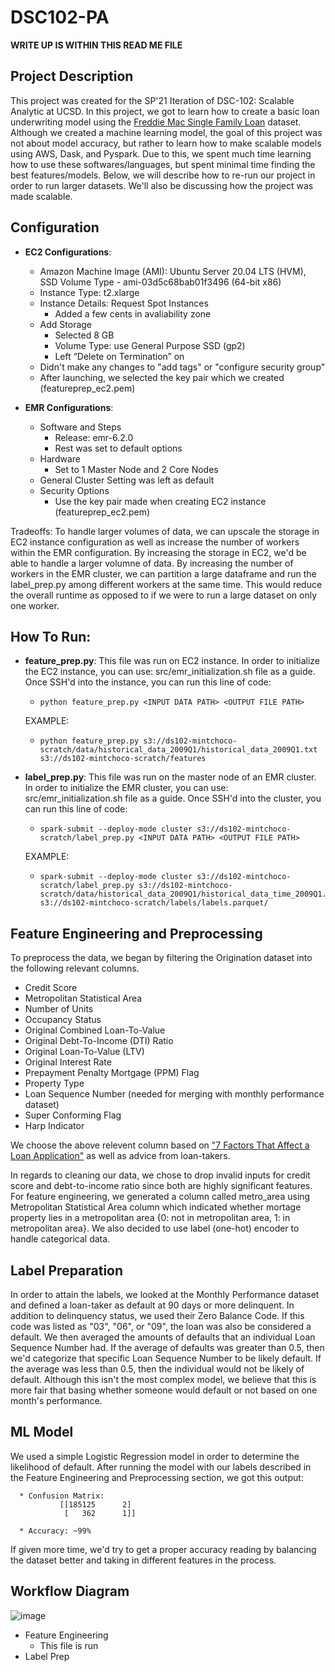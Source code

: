 # DSC102-PA

____WRITE UP IS WITHIN THIS READ ME FILE____

## Project Description
This project was created for the SP'21 Iteration of DSC-102: Scalable Analytic at UCSD. In this project, we got to learn how to create a basic loan underwriting model using the [Freddie Mac Single Family Loan](http://www.freddiemac.com/research/datasets/sf_loanlevel_dataset.page) dataset. Although we created a machine learning model, the goal of this project was not about model accuracy, but rather to learn how to make scalable models using AWS, Dask, and Pyspark. Due to this, we spent much time learning how to use these softwares/languages, but spent minimal time finding the best features/models. Below, we will describe how to re-run our project in order to run larger datasets. We'll also be discussing how the project was made scalable. 

## Configuration

* __EC2 Configurations__:
   * Amazon Machine Image (AMI): Ubuntu Server 20.04 LTS (HVM), SSD Volume Type - ami-03d5c68bab01f3496 (64-bit x86)
   * Instance Type: t2.xlarge
   * Instance Details: Request Spot Instances
      * Added a few cents in avaliability zone
   * Add Storage 
      * Selected 8 GB
      * Volume Type: use General Purpose SSD (gp2) 
      * Left “Delete on Termination” on
   * Didn't make any changes to "add tags" or "configure security group"
   * After launching, we selected the key pair which we created (featureprep_ec2.pem)

* __EMR Configurations__:
   * Software and Steps
      * Release: emr-6.2.0
      * Rest was set to default options 
   * Hardware
      * Set to 1 Master Node and 2 Core Nodes
   * General Cluster Setting was left as default
   * Security Options
      * Use the key pair made when creating EC2 instance (featureprep_ec2.pem)

Tradeoffs: To handle larger volumes of data, we can upscale the storage in EC2 instance configuration as well as increase the number of workers within the EMR configuration. By increasing the storage in EC2, we'd be able to handle a larger volumne of data. By increasing the number of workers in the EMR cluster, we can partition a large dataframe and run the label_prep.py among different workers at the same time. This would reduce the overall runtime as opposed to if we were to run a large dataset on only one worker. 

## How To Run:

* __feature_prep.py__: This file was run on EC2 instance. In order to initialize the EC2 instance, you can use: src/emr_initialization.sh file as a guide. Once SSH'd into the instance, you can run this line of code: 

    *     python feature_prep.py <INPUT DATA PATH> <OUTPUT FILE PATH>
  
  EXAMPLE:
    *     python feature_prep.py s3://ds102-mintchoco-scratch/data/historical_data_2009Q1/historical_data_2009Q1.txt s3://ds102-mintchoco-scratch/features


* __label_prep.py__: This file was run on the master node of an EMR cluster. In order to initialize the EMR cluster, you can use: src/emr_initialization.sh file as a guide. Once SSH'd into the cluster, you can run this line of code: 

    *     spark-submit --deploy-mode cluster s3://ds102-mintchoco-scratch/label_prep.py <INPUT DATA PATH> <OUTPUT FILE PATH>
  
  EXAMPLE:
    *     spark-submit --deploy-mode cluster s3://ds102-mintchoco-scratch/label_prep.py s3://ds102-mintchoco-scratch/data/historical_data_2009Q1/historical_data_time_2009Q1.txt s3://ds102-mintchoco-scratch/labels/labels.parquet/

## Feature Engineering and Preprocessing

To preprocess the data, we began by filtering the Origination dataset into the following relevant columns.
* Credit Score
* Metropolitan Statistical Area
* Number of Units
* Occupancy Status
* Original Combined Loan-To-Value 
* Original Debt-To-Income (DTI) Ratio
* Original Loan-To-Value (LTV) 
* Original Interest Rate
* Prepayment Penalty Mortgage (PPM) Flag
* Property Type 
* Loan Sequence Number (needed for merging with monthly performance dataset)
* Super Conforming Flag
* Harp Indicator

We choose the above relevent column based on ["7 Factors That Affect a Loan Application"](https://loans.usnews.com/articles/beyond-credit-scores-factors-that-affect-a-loan-application) as well as advice from loan-takers. 
   
In regards to cleaning our data, we chose to drop invalid inputs for credit score and debt-to-income ratio since both are highly significant features. For feature engineering, we generated a column called metro_area using Metropolitan Statistical Area column which indicated whether mortage property lies in a metropolitan area {0: not in metropolitan area, 1: in metropolitan area}. We also decided to use label (one-hot) encoder to handle categorical data.
   
## Label Preparation
   
In order to attain the labels, we looked at the Monthly Performance dataset and defined a loan-taker as default at 90 days or more delinquent. In addition to delinquency status, we used their Zero Balance Code. If this code was listed as "03", "06", or "09", the loan was also be considered a default. We then averaged the amounts of defaults that an individual Loan Sequence Number had. If the average of defaults was greater than 0.5, then we'd categorize that specific Loan Sequence Number to be likely default. If the average was less than 0.5, then the individual would not be likely of default. Although this isn't the most complex model, we believe that this is more fair that basing whether someone would default or not based on one month's performance. 
   
## ML Model
   
We used a simple Logistic Regression model in order to determine the likelihood of default. After running the model with our labels described in the Feature Engineering and Preprocessing section, we got this output: 
   
      * Confusion Matrix: 
               [[185125      2]
                [   362      1]]
   
      * Accuracy: ~99%
   
If given more time, we'd try to get a proper accuracy reading by balancing the dataset better and taking in different features in the process. 
  
  
## Workflow Diagram
![image](https://user-images.githubusercontent.com/49801632/120269714-36ad3480-c25d-11eb-8770-43f2d22edcfa.png)
  
* Feature Engineering
   * This file is run 
* Label Prep



